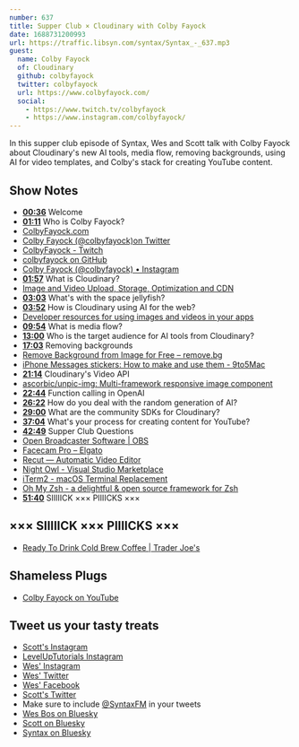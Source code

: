 ```yaml
---
number: 637
title: Supper Club × Cloudinary with Colby Fayock
date: 1688731200993
url: https://traffic.libsyn.com/syntax/Syntax_-_637.mp3
guest:
  name: Colby Fayock
  of: Cloudinary
  github: colbyfayock
  twitter: colbyfayock
  url: https://www.colbyfayock.com/
  social:
    - https://www.twitch.tv/colbyfayock
    - https://www.instagram.com/colbyfayock/
---
```


In this supper club episode of Syntax, Wes and Scott talk with Colby Fayock about Cloudinary's new AI tools, media flow, removing backgrounds, using AI for video templates, and Colby's stack for creating YouTube content.

## Show Notes

- **[00:36](#t=00:36)** Welcome
- **[01:11](#t=01:11)** Who is Colby Fayock?
- [ColbyFayock.com](https://www.colbyfayock.com/)
- [Colby Fayock (@colbyfayock)on Twitter](https://twitter.com/colbyfayock)
- [ColbyFayock - Twitch](https://www.twitch.tv/colbyfayock)
- [colbyfayock on GitHub](https://github.com/colbyfayock)
- [Colby Fayock (@colbyfayock) • Instagram](https://www.instagram.com/colbyfayock/)
- **[01:57](#t=01:57)** What is Cloudinary?
- [Image and Video Upload, Storage, Optimization and CDN](https://cloudinary.com/)
- **[03:03](#t=03:03)** What's with the space jellyfish?
- **[03:52](#t=03:52)** How is Cloudinary using AI for the web?
- [Developer resources for using images and videos in your apps](https://cloudinary.com/developers)
- **[09:54](#t=09:54)** What is media flow?
- **[13:00](#t=13:00)** Who is the target audience for AI tools from Cloudinary?
- **[17:03](#t=17:03)** Removing backgrounds
- [Remove Background from Image for Free – remove.bg](https://www.remove.bg/)
- [iPhone Messages stickers: How to make and use them - 9to5Mac](https://9to5mac.com/2023/06/14/how-to-make-use-iphone-messages-stickers-ios-17/)
- **[21:14](#t=21:14)** Cloudinary's Video API
- [ascorbic/unpic-img: Multi-framework responsive image component](https://github.com/ascorbic/unpic-img)
- **[22:44](#t=22:44)** Function calling in OpenAI
- **[26:22](#t=26:22)** How do you deal with the random generation of AI?
- **[29:00](#t=29:00)** What are the community SDKs for Cloudinary?
- **[37:04](#t=37:04)** What's your process for creating content for YouTube?
- **[42:49](#t=42:49)** Supper Club Questions
- [Open Broadcaster Software | OBS](https://obsproject.com/)
- [Facecam Pro – Elgato](https://www.elgato.com/us/en/p/facecam-pro)
- [Recut — Automatic Video Editor](https://getrecut.com/)
- [Night Owl - Visual Studio Marketplace](https://marketplace.visualstudio.com/items?itemName=sdras.night-owl)
- [iTerm2 - macOS Terminal Replacement](https://iterm2.com/)
- [Oh My Zsh - a delightful & open source framework for Zsh](https://ohmyz.sh/)
- **[51:40](#t=51:40)** SIIIIICK ××× PIIIICKS ×××

## ××× SIIIIICK ××× PIIIICKS ×××

- [Ready To Drink Cold Brew Coffee | Trader Joe's](https://www.traderjoes.com/home/products/pdp/ready-to-drink-cold-brew-coffee-062611)

## Shameless Plugs

- [Colby Fayock on YouTube](https://www.youtube.com/colbyfayock)

## Tweet us your tasty treats

- [Scott's Instagram](https://www.instagram.com/stolinski/)
- [LevelUpTutorials Instagram](https://www.instagram.com/LevelUpTutorials/)
- [Wes' Instagram](https://www.instagram.com/wesbos/)
- [Wes' Twitter](https://twitter.com/wesbos)
- [Wes' Facebook](https://www.facebook.com/wesbos.developer)
- [Scott's Twitter](https://twitter.com/stolinski)
- Make sure to include [@SyntaxFM](https://twitter.com/SyntaxFM) in your tweets
- [Wes Bos on Bluesky](https://bsky.app/profile/wesbos.com)
- [Scott on Bluesky](https://bsky.app/profile/tolin.ski)
- [Syntax on Bluesky](https://bsky.app/profile/syntax.fm)
